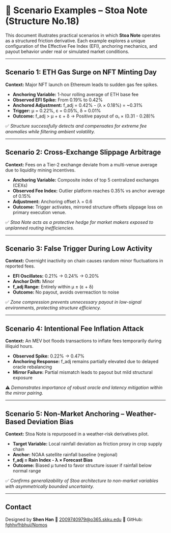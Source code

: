 # 🧪 Scenario Examples – Stoa Note (Structure No.18)

This document illustrates practical scenarios in which **Stoa Note** operates as a structured friction derivative. Each example explores a unique configuration of the Effective Fee Index (EFI), anchoring mechanics, and payout behavior under real or simulated market conditions.

---

## Scenario 1: ETH Gas Surge on NFT Minting Day

**Context:** Major NFT launch on Ethereum leads to sudden gas fee spikes.

* **Anchoring Variable:** 1-hour rolling average of ETH base fee
* **Observed EFI Spike:** From 0.19% to 0.42%
* **Anchored Adjustment:** f\_adj = 0.42% - (λ × 0.18%) = \~0.31%
* **Trigger:** μ = 0.22%, ε = 0.05%, δ = 0.01%
* **Outcome:** f\_adj > μ + ε + δ → Positive payout of α₁ × (0.31 - 0.28)%

✅ *Structure successfully detects and compensates for extreme fee anomalies while filtering ambient volatility.*

---

## Scenario 2: Cross-Exchange Slippage Arbitrage

**Context:** Fees on a Tier-2 exchange deviate from a multi-venue average due to liquidity mining incentives.

* **Anchoring Variable:** Composite index of top 5 centralized exchanges (CEXs)
* **Observed Fee Index:** Outlier platform reaches 0.35% vs anchor average of 0.15%
* **Adjustment:** Anchoring offset λ = 0.6
* **Outcome:** Trigger activates, mirrored structure offsets slippage loss on primary execution venue.

✅ *Stoa Note acts as a protective hedge for market makers exposed to unplanned routing inefficiencies.*

---

## Scenario 3: False Trigger During Low Activity

**Context:** Overnight inactivity on chain causes random minor fluctuations in reported fees.

* **EFI Oscillates:** 0.21% → 0.24% → 0.20%
* **Anchor Drift:** Minor
* **f\_adj Range:** Entirely within μ ± (ε + δ)
* **Outcome:** No payout, avoids overreaction to noise

✅ *Zone compression prevents unnecessary payout in low-signal environments, protecting structure efficiency.*

---

## Scenario 4: Intentional Fee Inflation Attack

**Context:** An MEV bot floods transactions to inflate fees temporarily during illiquid hours.

* **Observed Spike:** 0.22% → 0.47%
* **Anchoring Response:** f\_adj remains partially elevated due to delayed oracle rebalancing
* **Mirror Failure:** Partial mismatch leads to payout but mild structural exposure

⚠️ *Demonstrates importance of robust oracle and latency mitigation within the mirror pairing.*

---

## Scenario 5: Non-Market Anchoring – Weather-Based Deviation Bias

**Context:** Stoa Note is repurposed in a weather-risk derivatives pilot.

* **Target Variable:** Local rainfall deviation as friction proxy in crop supply chain
* **Anchor:** NOAA satellite rainfall baseline (regional)
* **f\_adj = Rain Index - λ × Forecast Bias**
* **Outcome:** Biased μ tuned to favor structure issuer if rainfall below normal range

✅ *Confirms generalizability of Stoa architecture to non-market variables with asymmetrically bounded uncertainty.*

---

## Contact

Designed by **Shen Han**
📧 [2009740979@o365.skku.edu](mailto:2009740979@o365.skku.edu)
🔗 GitHub: [fghhvfhbhuj/Nomos](https://github.com/fghhvfhbhuj/Nomos)
